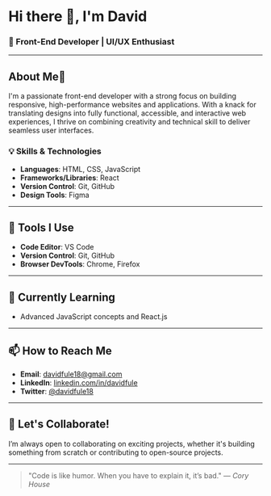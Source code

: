 # Hi there 👋, I'm David
### 🚀 Front-End Developer | UI/UX Enthusiast 

---

## About Me🏏
I'm a passionate front-end developer with a strong focus on building responsive, high-performance websites and applications. With a knack for translating designs into fully functional, accessible, and interactive web experiences, I thrive on combining creativity and technical skill to deliver seamless user interfaces.

### 💡 Skills & Technologies
- **Languages**: HTML, CSS, JavaScript
- **Frameworks/Libraries**: React
- **Version Control**: Git, GitHub
- **Design Tools**: Figma

---

## 🔧 Tools I Use
- **Code Editor**: VS Code
- **Version Control**: Git, GitHub
- **Browser DevTools**: Chrome, Firefox

---

## 🌱 Currently Learning
- Advanced JavaScript concepts and React.js

---

## 📫 How to Reach Me
- **Email**: [davidfule18@gmail.com](mailto:davidfule18@gmail.com)
- **LinkedIn**: [linkedin.com/in/davidfule](https://linkedin.com/in/davidfule)
- **Twitter**: [@davidfule18](https://x.com/davidfule18)

---

## 💬 Let's Collaborate!
I’m always open to collaborating on exciting projects, whether it's building something from scratch or contributing to open-source projects.

---

> "Code is like humor. When you have to explain it, it’s bad." — *Cory House*
